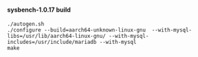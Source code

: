 #### sysbench-1.0.17 build

```
./autogen.sh
./configure --build=aarch64-unknown-linux-gnu  --with-mysql-libs=/usr/lib/aarch64-linux-gnu/ --with-mysql-includes=/usr/include/mariadb --with-mysql
make
```
